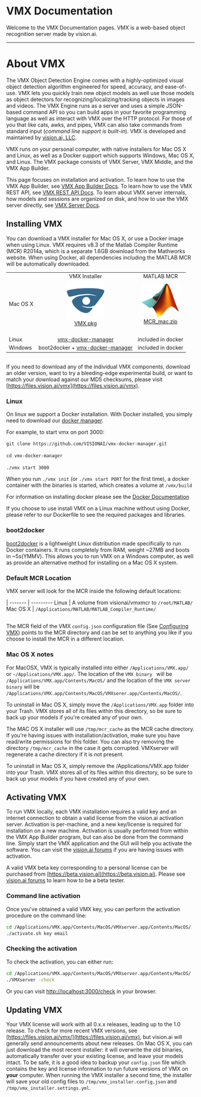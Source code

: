 # VMX Documentation

Welcome to the VMX Documentation pages.  VMX is a web-based object
recognition server made by vision.ai.

---

# About VMX

The VMX Object Detection Engine comes with a highly-optimized visual
object detection algorithm engineered for speed, accuracy, and
ease-of-use.  VMX lets you quickly train new object models as well use
those models as object detectors for recognizing/localizing/tracking
objects in images and videos. The VMX Engine runs as a server and uses
a simple JSON-based command API so you can build apps in your favorite
programming language as well as interact with VMX over the HTTP
protocol.  For those of you that like cats, awks, and pipes, VMX can
also take commands from standard input (*command line support is
built-in*).  VMX is developed and maintained by
[vision.ai, LLC](http://vision.ai).

VMX runs on your personal computer, with native installers for Mac OS
X and Linux, as well as a Docker support which supports Windows, Mac
OS X, and Linux.  The VMX package consists of VMX Server, VMX Middle,
and the VMX App Builder.

This page focuses on installation and activation. To learn how to use
the VMX App Builder, see [VMX App Builder Docs](VMXAppBuilder.md). To
learn how to use the VMX REST API, see
[VMX REST API Docs](VMXmiddle.md). To learn about VMX server
internals, how models and sessions are organized on disk, and how to
use the VMX server directly, see [VMX Server Docs](VMXserver.md).


## Installing VMX

You can download a VMX installer for Mac OS X, or use a Docker image
when using Linux. VMX requires v8.3 of the Matlab Compiler Runtime
(MCR) R2014a, which is a separate 1.6GB download from the Mathworks
website.  When using Docker, all dependencies including the MATLAB MCR
will be automatically downloaded.

| | | |
|---|:----------:|:----------:|
|  | VMX Installer | MATLAB MCR|
|Mac OS X | <a href="https://files.vision.ai/releases/VMX.pkg"><img src="img/v_square.png" alt="VMX.pkg" style="width: 100px;"/></a><br/><a href="https://files.vision.ai/releases/VMX.pkg">VMX.pkg</a> | <a href="http://www.mathworks.com/supportfiles/downloads/R2014a/deployment_files/R2014a/installers/maci64/MCR_R2014a_maci64_installer.zip"><img src="img/matlab.png" alt="MCR" style="width:100px;"/></a> <br/><a href="http://www.mathworks.com/supportfiles/downloads/R2014a/deployment_files/R2014a/installers/maci64/MCR_R2014a_maci64_installer.zip">MCR_mac.zip</a>|
| | | |
| | | |
| | | |
| | | |
|Linux | <a href="https://github.com/VISIONAI/vmx-docker-manager">vmx-docker-manager</a> | included in docker |
|Windows| boot2docker + <a href="https://github.com/VISIONAI/vmx-docker-manager">vmx-docker-manager</a> | included in docker |

##

If you need to download any of the individual VMX components, download
an older version, want to try a bleeding-edge experimental build, or
want to match your download against our MD5 checksums, please visit
[https://files.vision.ai/vmx](https://files.vision.ai/vmx).

### Linux

On linux we support a Docker installation.  With Docker installed, you simply need to download our <a href="https://github.com/VISIONAI/vmx-docker-manager">docker manager</a>.

For example, to start vmx on port 3000:

```
git clone https://github.com/VISIONAI/vmx-docker-manager.git

cd vmx-docker-manager

./vmx start 3000
```

When you run `./vmx init` (or `./vmx start PORT` for the first time),
a docker container with the binaries is started, which creates a
volume at `/vmx/build`

For information on installing docker please see the
[Docker Documentation](https://docs.docker.com/installation/#installation)

If you choose to use install VMX on a Linux machine without using
Docker, please refer to our Dockerfile to see the required packages
and libraries.

### boot2docker

[boot2docker](http://boot2docker.io/) is a lightweight Linux
distribution made specifically to run Docker containers.  It runs
completely from RAM, weight ~27MB and boots in ~5s(YMMV).  This allows
you to run VMX on a Windows computer, as well as provide an
alternative method for installing on a Mac OS X system.

### Default MCR Location

VMX server will look for the MCR inside the following default
locations:

  | 
------- | ---------
Linux    | A volume from visionai/vmxmcr to `/root/MATLAB/`
Mac OS X | `/Applications/MATLAB/MATLAB_Compiler_Runtime/`

##

The MCR field of the VMX `config.json` configuration file (See
[Configuring VMX](VMXserver.md)) points to the MCR directory and can
be set to anything you like if you choose to install the MCR in a
different location.

### Mac OS X notes

For MacOSX, VMX is typically installed into either
`/Applications/VMX.app/` or `~/Applications/VMX.app/`. The location of
the `VMX binary ` will be `/Applications/VMX.app/Contents/MacOS/` and
the location of the `VMX server binary` will be
`/Applications/VMX.app/Contents/MacOS/VMXserer.app/Contents/MacOS/`.

To uninstall in Mac OS X, simply move the `/Applications/VMX.app`
folder into your Trash.  VMX stores all of its files within this
directory, so be sure to back up your models if you're created any of
your own.

The MAC OS X installer will use `/tmp/mcr_cache` as the MCR cache
directory.  If you're having issues with installation/activation, make
sure you have read/write permissions for this folder.  You can also
try removing the directory `/tmp/mcr_cache` in the case it gets corrupted.
VMXserver will regenerate a cache directory if it is not present.

To uninstall in Mac OS X, simply remove the /Applications/VMX.app
folder into your Trash.  VMX stores all of its files within this
directory, so be sure to back up your models if you have created any
of your own.

## Activating VMX

To run VMX locally, each VMX installation requires a valid key and an
internet connection to obtain a valid license from the vision.ai
activation server.  Activation is per-machine, and a new key/license
is required for installation on a new machine.  Activation is usually
performed from within the VMX App Builder program, but can also be
done from the command line.  Simply start the VMX application and the
GUI will help you activate the software.  You can visit the
[vision.ai forums](https://forums.vision.ai) if you are having issues
with activation.

A valid VMX beta key corresponding to a personal license can be
purchased from [https://beta.vision.ai](https://beta.vision.ai).
Please see [vision.ai forums](https://forums.vision.ai) to learn how
to be a beta tester.

### Command line activation
Once you've obtained a valid VMX key, you can perform the activation
procedure on the command line:

```sh
cd /Applications/VMX.app/Contents/MacOS/VMXserver.app/Contents/MacOS/
./activate.sh key email
```

### Checking the activation

To check the activation, you can either run:

```sh
cd /Applications/VMX.app/Contents/MacOS/VMXserver.app/Contents/MacOS/
./VMXserver -check
```

Or you can visit
[http://localhost:3000/check](http://localhost:3000/check) in your
browser.

## Updating VMX

Your VMX license will work with all 0.x.x releases, leading up to
the 1.0 release. To check for more recent VMX versions, see
[https://files.vision.ai/vmx/](https://files.vision.ai/vmx), but
vision.ai will generally send announcements about new releases.  On
Mac OS X, you can just download the most recent installer: it will
overwrite the old binaries, automatically transfer over your existing
license, and leave your models intact. To be safe, it is a good idea
to backup your `config.json` file which contains the key and license
information to run future versions of VMX on **your** computer.  When
running the VMX installer a second time, the installer will save your
old config files to `/tmp/vmx_installer.config.json` and
`/tmp/vmx_installer.settings.yml`.


